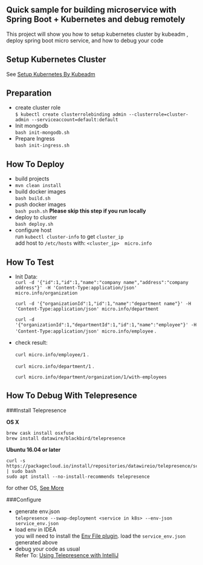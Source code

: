 ## Quick sample for building microservice with Spring Boot + Kubernetes and debug remotely

This project will show you how to setup kubernetes cluster by kubeadm , deploy spring boot micro service, and how to debug your code

## Setup Kubernetes Cluster
See [Setup Kubernetes By Kubeadm](./kubeadm/setup.md)
## Preparation  
* create cluster role  
`$ kubectl create clusterrolebinding admin --clusterrole=cluster-admin --serviceaccount=default:default` 
* Init mongodb  
`bash init-mongodb.sh`  
* Prepare Ingress  
`bash init-ingress.sh`
## How To Deploy

* build projects
* `mvn clean install`
* build docker images  
`bash build.sh` 
* push docker images  
`bash push.sh` **Please skip this step if you run locally**
* deploy to cluster  
`bash deploy.sh`  
* configure host  
run `kubectl cluster-info` to get  `cluster_ip`  
add host to `/etc/hosts` with:
   `<cluster_ip>  micro.info`

## How To Test
* Init Data:  
   `curl -d '{"id":1,"id":1,"name":"company name","address":"company address"}' -H 'Content-Type:application/json' micro.info/organization` 
   
   `curl -d '{"organizationId":1,"id":1,"name":"department name"}' -H 'Content-Type:application/json' micro.info/department` 
   
   `curl -d '{"organizationId":1,"departmentId":1,"id":1,"name":"employee"}' -H 'Content-Type:application/json' micro.info/employee` . 
    
* check result:  

    `curl micro.info/employee/1` . 
   
    `curl micro.info/department/1` . 
    
    `curl micro.info/department/organization/1/with-employees`
    
## How To Debug  With Telepresence

###Install Telepresence  

**OS X**
```
brew cask install osxfuse
brew install datawire/blackbird/telepresence
```  
**Ubuntu 16.04 or later**  
```
curl -s https://packagecloud.io/install/repositories/datawireio/telepresence/script.deb.sh | sudo bash
sudo apt install --no-install-recommends telepresence
```  

for other OS, [See More](https://www.telepresence.io/reference/install)

  
###Configure 
* generate env.json  
`telepresence --swap-deployment <service in k8s> --env-json service_env.json`
* load env in IDEA  
you will need to install the [Env File plugin](https://plugins.jetbrains.com/plugin/7861-envfile).
load the `service_env.json` generated above
* debug your code as usual  
Refer To: [Using Telepresence with IntelliJ](https://www.telepresence.io/tutorials/intellij)

